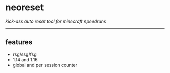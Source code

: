 # neoreset

_kick-ass auto reset tool for minecraft speedruns_

---

## features

- rsg/ssg/fsg
- 1.14 and 1.16
- global and per session counter
